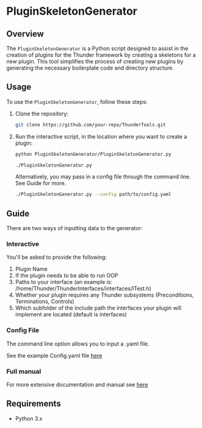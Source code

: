 # PluginSkeletonGenerator

## Overview

The `PluginSkeletonGenerator` is a Python script designed to assist in the creation of plugins for the Thunder framework by creating a skeletons for a new plugin. This tool simplifies the process of creating new plugins by generating the necessary boilerplate code and directory structure.

## Usage

To use the `PluginSkeletonGenerator`, follow these steps:

1. Clone the repository:
    ```sh
    git clone https://github.com/your-repo/ThunderTools.git
    ```
2. Run the interactive script, in the location where you want to create a plugin:
    ```sh
    python PluginSkeletonGenerator/PluginSkeletonGenerator.py
    ```
    ```sh
    ./PluginSkeletonGenerator.py
    ```
    Alternatively, you may pass in a config file through the command line. See Guide for more.
    ```sh
    ./PluginSkeletonGenerator.py --config path/to/config.yaml
    ```
## Guide

There are two ways of inputting data to the generator:

### Interactive

You'll be asked to provide the following:
1. Plugin Name
2. If the plugin needs to be able to run OOP
3. Paths to your interface (an example is: /home/Thunder/ThunderInterfaces/interfaces/ITest.h)
4. Whether your plugin requires any Thunder subsystems (Preconditions, Terminations, Controls)
5. Which subfolder of the include path the interfaces your plugin will implement are located (default is interfaces)

### Config File

The command line option allows you to input a .yaml file.

See the example Config.yaml file [here](Config.yaml)

### Full manual
For more extensive documentation and manual see [here](https://rdkcentral.github.io/Thunder/plugin/devtools/pluginskeletongenerator/)

## Requirements

- Python 3.x